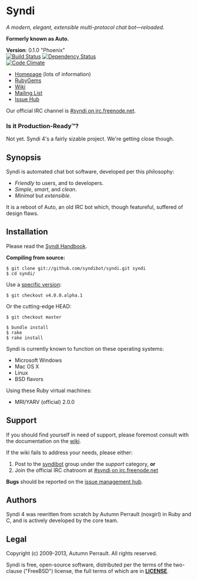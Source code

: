 Syndi
=====

_A modern, elegant, extensible multi-protocol chat bot&mdash;reloaded._

**Formerly known as Auto.**

**Version**:            0.1.0 "Phoenix"  
[![Build Status](https://travis-ci.org/syndibot/syndi.png?branch=master)](https://travis-ci.org/syndibot/syndi)
[![Dependency Status](https://gemnasium.com/syndibot/syndi.png)](https://gemnasium.com/syndibot/syndi)  
[![Code Climate](https://codeclimate.com/github/syndibot/syndi.png)](https://codeclimate.com/github/syndibot/syndi)

+ [Homepage](http://syndibot.com) (lots of information)
+ [RubyGems](https://rubygems.org/gems/syndi)
+ [Wiki](https://github.com/syndibot/syndi/wiki)
+ [Mailing List](https://groups.google.com/group/syndibot)
+ [Issue Hub](https://github.com/syndibot/syndi/issues)


Our official IRC channel is [#syndi on irc.freenode.net](irc://irc.freenode.net/#syndi).

### Is it Production-Ready&trade;?

Not yet. Syndi 4's a fairly sizable project. We're getting close though.

Synopsis
--------

Syndi is automated chat bot software, developed per this philosophy:

* _Friendly_ to users, and to developers.
* _Simple_, _smart_, and _clean_.
* _Minimal_ but _extensible_.

It is a reboot of Auto, an old IRC bot which, though featureful, suffered of design flaws.

Installation
------------

Please read the [Syndi Handbook](https://github.com/syndibot/syndi/wiki/Handbook).

**Compiling from source:**

```shell
$ git clone git://github.com/syndibot/syndi.git syndi
$ cd syndi/
```
Use a [specific version](https://github.com/syndibot/syndi/tags):

```shell
$ git checkout v4.0.0.alpha.1
```

Or the cutting-edge HEAD:

```shell
$ git checkout master
```

```shell
$ bundle install
$ rake
$ rake install
```

Syndi is currently known to function on these operating systems:

+ Microsoft Windows
+ Mac OS X
+ Linux
+ BSD flavors

Using these Ruby virtual machines:

+ MRI/YARV (official) 2.0.0

Support
-------

If you should find yourself in need of support, please foremost consult with the
documentation on the [wiki](https://github.com/syndibot/syndi/wiki).

If the wiki fails to address your needs, please either:

1. Post to the [syndibot](https://groups.google.com/group/syndibot)
   group under the _support_ category, **or**
2. Join the official IRC chatroom at 
[#syndi on irc.freenode.net](http://webchat.freenode.net/?randomnick=1&channels=#syndi&prompt=1)

**Bugs** should be reported on the [issue management hub](https://github.com/syndibot/syndi/issues).

Authors
-------

Syndi 4 was rewritten from scratch by Autumn Perrault (noxgirl) in Ruby and C,
and is actively developed by the core team.

Legal
-----

Copyright (c) 2009-2013, Autumn Perrault. All rights reserved.

Syndi is free, open-source software, distributed per the terms of the two-clause
("FreeBSD") license, the full terms of which are in [**LICENSE**](LICENSE).
